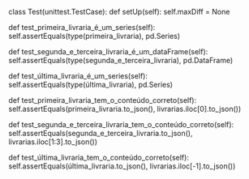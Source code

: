 class Test(unittest.TestCase):
  def setUp(self):
    self.maxDiff = None

  def test_primeira_livraria_é_um_series(self):
    self.assertEquals(type(primeira_livraria), pd.Series)
    
  def test_segunda_e_terceira_livraria_é_um_dataFrame(self):
    self.assertEquals(type(segunda_e_terceira_livraria), pd.DataFrame)
        
  def test_última_livraria_é_um_series(self):
    self.assertEquals(type(última_livraria), pd.Series)
    
  def test_primeira_livraria_tem_o_conteúdo_correto(self):
    self.assertEquals(primeira_livraria.to_json(), livrarias.iloc[0].to_json())
    
  def test_segunda_e_terceira_livraria_tem_o_conteúdo_correto(self):
    self.assertEquals(segunda_e_terceira_livraria.to_json(), livrarias.iloc[1:3].to_json())
        
  def test_última_livraria_tem_o_conteúdo_correto(self):
    self.assertEquals(última_livraria.to_json(), livrarias.iloc[-1].to_json())
    
